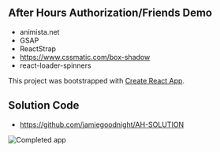 ## After Hours Authorization/Friends Demo

- animista.net
- GSAP
- ReactStrap
- https://www.cssmatic.com/box-shadow
- react-loader-spinners

This project was bootstrapped with [Create React App](https://github.com/facebook/create-react-app).

## Solution Code

- https://github.com/jamiegoodnight/AH-SOLUTION


<img alt='Completed app' src='blob:https://imgur.com/dabfe2ba-f27c-4718-bc4e-86283a995474'>

